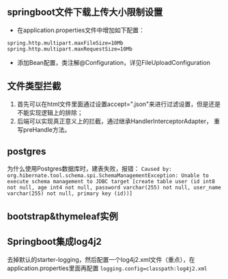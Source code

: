 ## springboot文件下载上传大小限制设置
- 在application.properties文件中增加如下配置：
```
spring.http.multipart.maxFileSize=10Mb
spring.http.multipart.maxRequestSize=10Mb
```
- 添加Bean配置，类注解@Configuration，详见FileUploadConfiguration

## 文件类型拦截
1. 首先可以在html文件里面通过设置accept=".json"来进行过滤设置，但是还是不能实现逻辑上的排除；
2. 后端可以实现真正意义上的拦截，通过继承HandlerInterceptorAdapter， 重写preHandle方法。

## postgres
为什么使用Postgres数据库时，建表失败，报错：
```Caused by: org.hibernate.tool.schema.spi.SchemaManagementException: Unable to execute schema management to JDBC target [create table user (id int8 not null, age int4 not null, password varchar(255) not null, user_name varchar(255) not null, primary key (id))]```

## bootstrap&thymeleaf实例

## Springboot集成log4j2
去掉默认的starter-logging，然后配置一个log4j2.xml文件（重点），在application.properties里面再配置
```logging.config=classpath:log4j2.xml```